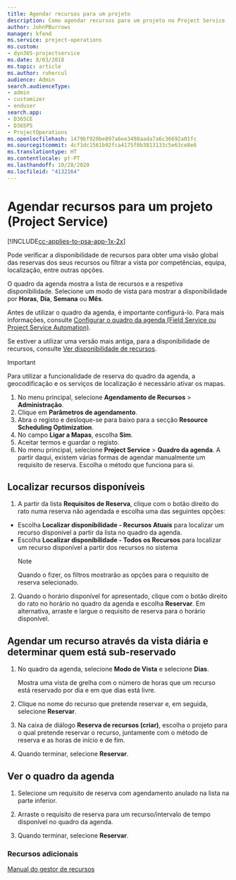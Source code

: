 ```yaml
---
title: Agendar recursos para um projeto
description: Como agendar recursos para um projeto no Project Service
author: JohnPBurrows
manager: kfend
ms.service: project-operations
ms.custom:
- dyn365-projectservice
ms.date: 8/03/2018
ms.topic: article
ms.author: ruhercul
audience: Admin
search.audienceType:
- admin
- customizer
- enduser
search.app:
- D365CE
- D365PS
- ProjectOperations
ms.openlocfilehash: 1479bf920be897a6ee3498aada7a6c36692a01fc
ms.sourcegitcommit: 4cf1dc1561b92fca4175f0b3813133c5e63ce8e6
ms.translationtype: HT
ms.contentlocale: pt-PT
ms.lasthandoff: 10/28/2020
ms.locfileid: "4132164"
---
```

# <a name="schedule-resources-for-a-project-project-service"></a>Agendar recursos para um projeto (Project Service)

[!INCLUDE[cc-applies-to-psa-app-1x-2x](../includes/cc-applies-to-psa-app-1x-2x.md)]

Pode verificar a disponibilidade de recursos para obter uma visão global das reservas dos seus recursos ou filtrar a vista por competências, equipa, localização, entre outras opções.  
  
O quadro da agenda mostra a lista de recursos e a respetiva disponibilidade. Selecione um modo de vista para mostrar a disponibilidade por **Horas**, **Dia**, **Semana** ou **Mês**.  
  
Antes de utilizar o quadro da agenda, é importante configurá-lo. Para mais informações, consulte [Configurar o quadro da agenda (Field Service ou Project Service Automation)](https://docs.microsoft.com/dynamics365/field-service/configure-schedule-board).
  
Se estiver a utilizar uma versão mais antiga, para a disponibilidade de recursos, consulte [Ver disponibilidade de recursos](../psa/view-resource-availability.md).  

> [!IMPORTANT]
>  Para utilizar a funcionalidade de reserva do quadro da agenda, a geocodificação e os serviços de localização é necessário ativar os mapas.  
> 
> 1. No menu principal, selecione **Agendamento de Recursos** > **Administração**.  
> 2. Clique em **Parâmetros de agendamento**.  
> 3. Abra o registo e desloque-se para baixo para a secção **Resource Scheduling Optimization**.  
> 4. No campo **Ligar a Mapas**, escolha **Sim**.  
> 5. Aceitar termos e guardar o registo.  
> 6. No menu principal, selecione **Project Service** > **Quadro da agenda**. A partir daqui, existem várias formas de agendar manualmente um requisito de reserva. Escolha o método que funciona para si.
  
## <a name="find-available-resources"></a>Localizar recursos disponíveis

1.  A partir da lista **Requisitos de Reserva**, clique com o botão direito do rato numa reserva não agendada e escolha uma das seguintes opções:  
  
- Escolha **Localizar disponibilidade - Recursos Atuais** para localizar um recurso disponível a partir da lista no quadro da agenda.  
- Escolha **Localizar disponibilidade - Todos os Recursos** para localizar um recurso disponível a partir dos recursos no sistema  
   > [!NOTE]
   >  Quando o fizer, os filtros mostrarão as opções para o requisito de reserva selecionado.  
  
2. Quando o horário disponível for apresentado, clique com o botão direito do rato no horário no quadro da agenda e escolha **Reservar**. Em alternativa, arraste e largue o requisito de reserva para o horário disponível.  
  

## <a name="book-a-resource-using-the-daily-view-and-find-whos-under-booked"></a>Agendar um recurso através da vista diária e determinar quem está sub-reservado
  
1.  No quadro da agenda, selecione **Modo de Vista** e selecione **Dias**.  
  
    Mostra uma vista de grelha com o número de horas que um recurso está reservado por dia e em que dias está livre.  
  
2.  Clique no nome do recurso que pretende reservar e, em seguida, selecione **Reservar**.  
  
3.  Na caixa de diálogo **Reserva de recursos (criar)**, escolha o projeto para o qual pretende reservar o recurso, juntamente com o método de reserva e as horas de início e de fim.  
  
4.  Quando terminar, selecione **Reservar**.  
  
## <a name="view-to-the-schedule-board"></a>Ver o quadro da agenda
  
1.  Selecione um requisito de reserva com agendamento anulado na lista na parte inferior.  
  
2.  Arraste o requisito de reserva para um recurso/intervalo de tempo disponível no quadro da agenda.  
  
3.  Quando terminar, selecione **Reservar**.  
  
### <a name="additional-resources"></a>Recursos adicionais  
 [Manual do gestor de recursos](../psa/resource-manager-guide.md)
